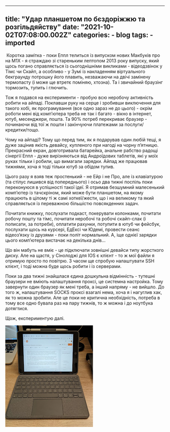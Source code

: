 
---
title: "Удар планшетом по бєздоріжжю та розгільдяйству"
date: "2021-10-02T07:08:00.002Z"
categories:
    - blog
tags:
    - imported
---

 Коротка замітка \- поки Еппл телиться із випуском нових Макбуків про на М1Х \- я страждаю зі стареньким лептопом 2013 року випуску, який щось погано справляється із сьогоднішніми викликами \- відеодзвінок у Тімс чи Скайп, а особливо \- у Зумі із накладенням віртуального бекграунду потрошку його плавить, незважаючи на двічі замінену термопасту (і може ще втретє поміняю, хтозна). Та і звичайний браузінг тормозить, тупить і глючить.

Тож я подався на експерименти \- пробую всю неробочу активність робити на айпаді. Поклавши руку на серце і зробивши виключення для такого хобі, як програмування (все одно зараз не до цього) \- окрім роботи мені від компʼютера треба не так і багато \- вікно в інтернет, ютуб, месенджери, пошта. Та 90% потреб перекриває браузер \- починаючи від тої ж пошти і закінчуючи платежами за послуги/кредитки/тощо.

Чому на айпаді? Тому що перед тим, як я подарував один любій тещі, я дуже зацінив якість девайсу, купленого при нагоді на чорну пʼятницю. Прекрасний екран, довготривала батарейка, анальне рабство радощі сінергії Еппл \- дуже вирізняються від Андроїдових таблетів, які у моїх руках тільки і робили, що вимагали зарядки. Айпад же працював тижнями, хоча я тоді тільки ютуб за обідом тупив.

Цього разу я взяв теж простенький \- не Ейр і не Про, але із клавіатурою (та стілус лишився від попереднього) і осьо два тижні поспіль поки переконуюся в успішності такої ідеї. Я отримав безшумний малесенький компʼютер із тачскріном, який може бути планшетом, на якому працюють в цілому ті ж самі хоткеї/жести, що і на великому та який справляється із переважною більшістю повсякденних задач.

Почитати книжку, послухати подкаст, покерувати колонками, почитати робочу пошту та тімс, почитати неробочі та робочі скайп\-слак (і пописати, за потреби), оплатити рахунки, потупити в ютуб чи фейсбук, послухати щось на курсері, ЕдЕксі чи Юдемі, провести сеанс відеозʼязку із друзями \- поки політ нормальний. А, іще однієї зарядки цього компʼютера вистачає на декілька днів…

Що він мабуть не вміє \- це підключати зовнішні девайси типу жорсткого диску. Але на щастя, у Сінолоджі для IOS є клієнт \- то ж мої файли я отримую просто по повітрю. З часом ще спробую налаштувати SSH клієнт, і тоді можна буде щось робити і із серверами.

Поки за два тижні знайшлася єдина дошкульна відмінність \- тутешні браузери не вміють налаштування проксі, це системна настройка. Тому завернути один браузер як мені треба, а інший напряму \- не вийшло. До того ж, налаштування SOCKS проксі взагалі нема, хоча я і нагуглив хак, як то можна зробити. Але це поки не критична необхідність, потреба в тому все одно бувала раз на пару тижнів, то ж можна і до ноутбука дотягтися.

Щож, експериментую далі.

[![](thumb_00.jpg)](img00.jpg)  
  



